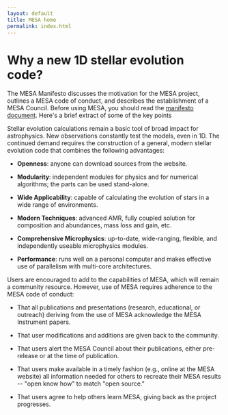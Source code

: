 ```yaml
---
layout: default
title: MESA home
permalink: index.html
---
```

# Why a new 1D stellar evolution code?

The MESA Manifesto discusses the motivation for the MESA project,
outlines a MESA code of conduct, and describes the establishment of a
MESA Council.  Before using MESA, you should read the
[manifesto document](/assets/mesa_manifesto.pdf).  Here's a brief
extract of some of the key points

Stellar evolution calculations remain a basic tool of broad impact for
astrophysics.  New observations constantly test the models, even in
1D.  The continued demand requires the construction of a general,
modern stellar evolution code that combines the following advantages:

* **Openness**: anyone can download sources from the website.

* **Modularity**: independent modules for physics and for numerical
  algorithms; the parts can be used stand-alone.

* **Wide Applicability**: capable of calculating the evolution of
  stars in a wide range of environments.

* **Modern Techniques**: advanced AMR, fully coupled solution for
  composition and abundances, mass loss and gain, etc.

* **Comprehensive Microphysics**: up-to-date, wide-ranging, flexible,
  and independently useable microphysics modules.

* **Performance**: runs well on a personal computer and makes
  effective use of parallelism with multi-core architectures.

Users are encouraged to add to the capabilities of MESA, which will
remain a community resource. However, use of MESA requires adherence
to the MESA code of conduct:

* That all publications and presentations (research, educational, or
  outreach) deriving from the use of MESA acknowledge the MESA
  Instrument papers.

* That user modifications and additions are given back to the
  community.

* That users alert the MESA Council about their publications, either
  pre-release or at the time of publication.

* That users make available in a timely fashion (e.g., online at the
MESA website) all information needed for others to recreate their MESA
results -- "open know how" to match "open source."

* That users agree to help others learn MESA, giving back as the
  project progresses.
